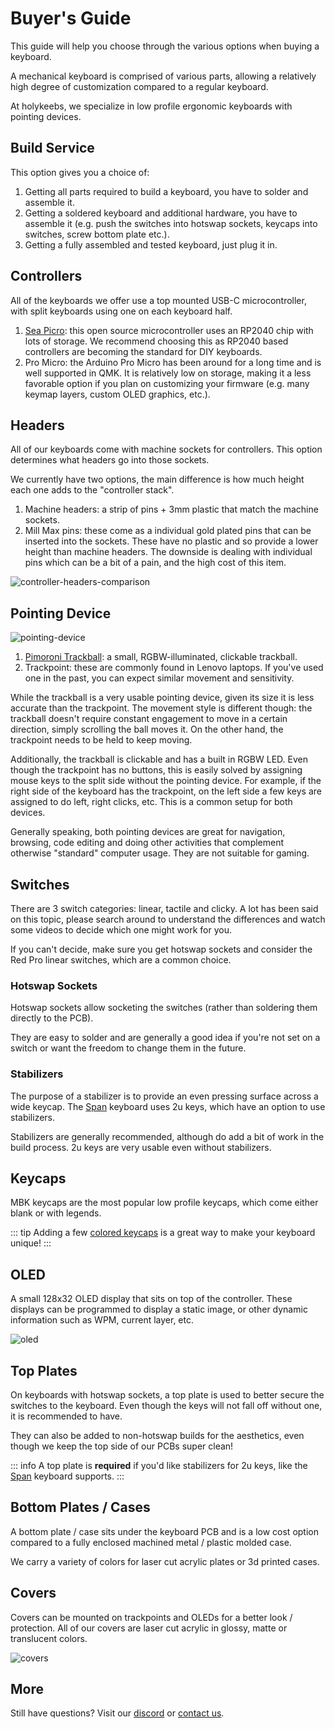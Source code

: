<script setup>
import Images from '../../components/Images.vue';

import controllerheadersflat from './controller-headers-flat.jpg';
import millmaxcontroller from './millmax-controller.jpg';

import cases1 from './cases-1.jpg';
import cases2 from './cases-2.jpg';
import cases3 from './cases-3.jpg';
import cases4 from './cases-4.jpg';
</script>

# Buyer's Guide

This guide will help you choose through the various options when buying a keyboard.

A mechanical keyboard is comprised of various parts, allowing a relatively high degree of customization compared to a regular keyboard.

At holykeebs, we specialize in low profile ergonomic keyboards with pointing devices.

## Build Service

This option gives you a choice of:

1. Getting all parts required to build a keyboard, you have to solder and assemble it.
2. Getting a soldered keyboard and additional hardware, you have to assemble it (e.g. push the switches into hotswap sockets, keycaps into switches, screw bottom plate etc.).
3. Getting a fully assembled and tested keyboard, just plug it in.

## Controllers

All of the keyboards we offer use a top mounted USB-C microcontroller, with split keyboards using one on each keyboard half.

1. [Sea Picro](https://joshajohnson.com/sea-picro/): this open source microcontroller uses an RP2040 chip with lots of storage. We recommend choosing this as RP2040 based controllers are becoming the standard for DIY keyboards.
1. Pro Micro: the Arduino Pro Micro has been around for a long time and is well supported in QMK. It is relatively low on storage, making it a less favorable option if you plan on customizing your firmware (e.g. many keymap layers, custom OLED graphics, etc.).

## Headers

All of our keyboards come with machine sockets for controllers. This option determines what headers go into those sockets.

We currently have two options, the main difference is how much height each one adds to the "controller stack".

1. Machine headers: a strip of pins + 3mm plastic that match the machine sockets.
1. Mill Max pins: these come as a individual gold plated pins that can be inserted into the sockets. These have no plastic and so provide a lower height than machine headers. The downside is dealing with individual pins which can be a bit of a pain, and the high cost of this item.

![controller-headers-comparison](./controller-headers-comparison.jpg)

## Pointing Device

![pointing-device](./pointing-device.jpg)

1. [Pimoroni Trackball](https://shop.pimoroni.com/products/trackball-breakout?variant=27672765038675): a small, RGBW-illuminated, clickable trackball.
1. Trackpoint: these are commonly found in Lenovo laptops. If you've used one in the past, you can expect similar movement and sensitivity.

While the trackball is a very usable pointing device, given its size it is less accurate than the trackpoint. The movement style is different though: the trackball doesn't require constant engagement to move in a certain direction, simply scrolling the ball moves it. On the other hand, the trackpoint needs to be held to keep moving.

Additionally, the trackball is clickable and has a built in RGBW LED. Even though the trackpoint has no buttons, this is easily solved by assigning mouse keys to the split side without the pointing device. For example, if the right side of the keyboard has the trackpoint, on the left side a few keys are assigned to do left, right clicks, etc. This is a common setup for both devices.

Generally speaking, both pointing devices are great for navigation, browsing, code editing and doing other activities that complement otherwise "standard" computer usage. They are not suitable for gaming.

## Switches

There are 3 switch categories: linear, tactile and clicky. A lot has been said on this topic, please search around to understand the differences and watch some videos to decide which one might work for you.

If you can't decide, make sure you get hotswap sockets and consider the Red Pro linear switches, which are a common choice.

### Hotswap Sockets

Hotswap sockets allow socketing the switches (rather than soldering them directly to the PCB).

They are easy to solder and are generally a good idea if you're not set on a switch or want the freedom to change them in the future.

### Stabilizers

The purpose of a stabilizer is to provide an even pressing surface across a wide keycap. The [Span](https://holykeebs.com/products/span) keyboard uses 2u keys, which have an option to use stabilizers.

Stabilizers are generally recommended, although do add a bit of work in the build process. 2u keys are very usable even without stabilizers.

## Keycaps

MBK keycaps are the most popular low profile keycaps, which come either blank or with legends.

::: tip
Adding a few [colored keycaps](https://holykeebs.com/products/mbk-dyed-low-profile-keycaps) is a great way to make your keyboard unique!
:::

## OLED

A small 128x32 OLED display that sits on top of the controller. These displays can be programmed to display a static image, or other dynamic information such as WPM, current layer, etc.

![oled](./oled.jpg)

## Top Plates

On keyboards with hotswap sockets, a top plate is used to better secure the switches to the keyboard. Even though the keys will not fall off without one, it is recommended to have.

They can also be added to non-hotswap builds for the aesthetics, even though we keep the top side of our PCBs super clean!

::: info
A top plate is **required** if you'd like stabilizers for 2u keys, like the [Span](https://holykeebs.com/products/span) keyboard supports.
:::

## Bottom Plates / Cases

A bottom plate / case sits under the keyboard PCB and is a low cost option compared to a fully enclosed machined metal / plastic molded case.

We carry a variety of colors for laser cut acrylic plates or 3d printed cases.

<Images :paths="[cases1, cases2, cases3, cases4]" />

## Covers

Covers can be mounted on trackpoints and OLEDs for a better look / protection. All of our covers are laser cut acrylic in glossy, matte or translucent colors.

![covers](./covers.jpg)

## More

Still have questions? Visit our [discord](https://discord.com/invite/Hd6X7yd5xF) or [contact us](https://holykeebs.com/pages/contact).
